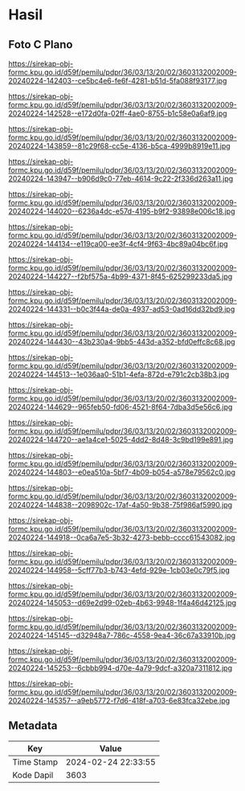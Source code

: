 # Hasil

## Foto C Plano

https://sirekap-obj-formc.kpu.go.id/d59f/pemilu/pdpr/36/03/13/20/02/3603132002009-20240224-142403--ce5bc4e6-fe6f-4281-b51d-5fa088f93177.jpg

https://sirekap-obj-formc.kpu.go.id/d59f/pemilu/pdpr/36/03/13/20/02/3603132002009-20240224-142528--e172d0fa-02ff-4ae0-8755-b1c58e0a6af9.jpg

https://sirekap-obj-formc.kpu.go.id/d59f/pemilu/pdpr/36/03/13/20/02/3603132002009-20240224-143859--81c29f68-cc5e-4136-b5ca-4999b8919e11.jpg

https://sirekap-obj-formc.kpu.go.id/d59f/pemilu/pdpr/36/03/13/20/02/3603132002009-20240224-143947--b906d9c0-77eb-4614-9c22-2f336d263a11.jpg

https://sirekap-obj-formc.kpu.go.id/d59f/pemilu/pdpr/36/03/13/20/02/3603132002009-20240224-144020--6236a4dc-e57d-4195-b9f2-93898e006c18.jpg

https://sirekap-obj-formc.kpu.go.id/d59f/pemilu/pdpr/36/03/13/20/02/3603132002009-20240224-144134--e119ca00-ee3f-4cf4-9f63-4bc89a04bc6f.jpg

https://sirekap-obj-formc.kpu.go.id/d59f/pemilu/pdpr/36/03/13/20/02/3603132002009-20240224-144227--f2bf575a-4b99-4371-8f45-625299233da5.jpg

https://sirekap-obj-formc.kpu.go.id/d59f/pemilu/pdpr/36/03/13/20/02/3603132002009-20240224-144331--b0c3f44a-de0a-4937-ad53-0ad16dd32bd9.jpg

https://sirekap-obj-formc.kpu.go.id/d59f/pemilu/pdpr/36/03/13/20/02/3603132002009-20240224-144430--43b230a4-9bb5-443d-a352-bfd0effc8c68.jpg

https://sirekap-obj-formc.kpu.go.id/d59f/pemilu/pdpr/36/03/13/20/02/3603132002009-20240224-144513--1e036aa0-51b1-4efa-872d-e791c2cb38b3.jpg

https://sirekap-obj-formc.kpu.go.id/d59f/pemilu/pdpr/36/03/13/20/02/3603132002009-20240224-144629--965feb50-fd06-4521-8f64-7dba3d5e56c6.jpg

https://sirekap-obj-formc.kpu.go.id/d59f/pemilu/pdpr/36/03/13/20/02/3603132002009-20240224-144720--ae1a4ce1-5025-4dd2-8d48-3c9bd199e891.jpg

https://sirekap-obj-formc.kpu.go.id/d59f/pemilu/pdpr/36/03/13/20/02/3603132002009-20240224-144803--e0ea510a-5bf7-4b09-b054-a578e79562c0.jpg

https://sirekap-obj-formc.kpu.go.id/d59f/pemilu/pdpr/36/03/13/20/02/3603132002009-20240224-144838--2098902c-17af-4a50-9b38-75f986af5990.jpg

https://sirekap-obj-formc.kpu.go.id/d59f/pemilu/pdpr/36/03/13/20/02/3603132002009-20240224-144918--0ca6a7e5-3b32-4273-bebb-cccc61543082.jpg

https://sirekap-obj-formc.kpu.go.id/d59f/pemilu/pdpr/36/03/13/20/02/3603132002009-20240224-144958--5cff77b3-b743-4efd-929e-1cb03e0c79f5.jpg

https://sirekap-obj-formc.kpu.go.id/d59f/pemilu/pdpr/36/03/13/20/02/3603132002009-20240224-145053--d69e2d99-02eb-4b63-9948-1f4a46d42125.jpg

https://sirekap-obj-formc.kpu.go.id/d59f/pemilu/pdpr/36/03/13/20/02/3603132002009-20240224-145145--d32948a7-786c-4558-9ea4-36c67a33910b.jpg

https://sirekap-obj-formc.kpu.go.id/d59f/pemilu/pdpr/36/03/13/20/02/3603132002009-20240224-145253--6cbbb994-d70e-4a79-9dcf-a320a7311812.jpg

https://sirekap-obj-formc.kpu.go.id/d59f/pemilu/pdpr/36/03/13/20/02/3603132002009-20240224-145357--a9eb5772-f7d6-418f-a703-6e83fca32ebe.jpg


## Metadata

| Key        | Value               |
| ---------- | ------------------- |
| Time Stamp | 2024-02-24 22:33:55 |
| Kode Dapil | 3603                |



